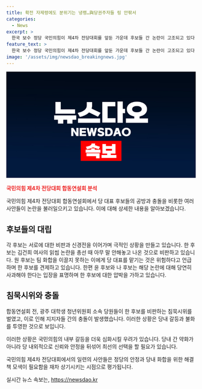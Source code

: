 ```yaml
---
title: 확전 자제령에도 분위기는 냉랭…與당권주자들 링 안팎서
categories:
  - News
excerpt: >
  한국 보수 정당 국민의힘이 제4차 전당대회를 앞둔 가운데 후보들 간 논란이 고조되고 있다. 김여사의 문자 읽씹 논란으로 한 후보에 대한 비판과 비방이 이어지는 가운데, 후보들 간 공방이 치열해졌다. 특히, 김여사 문자 읽씹 관련하여 후보들은 서로 사과를 촉구하고, 내부갈등을 피하기 위한 노력을 벌이고 있다. 또한, 후보들 간의 공방은 합동연설회장 밖에서도 이어졌는데, 광주 대학생 청년위원회 소속 당원들의 침묵시위로 인해 후보지지자들 간 충돌이 발생하기도 했다. 10일에는 부산, 12일에는 대구에서 합동연설회가 예정되어 있다.
feature_text: >
  한국 보수 정당 국민의힘이 제4차 전당대회를 앞둔 가운데 후보들 간 논란이 고조되고 있다. 김여사의 문자 읽씹 논란으로 한 후보에 대한 비판과 비방이 이어지는 가운데, 후보들 간 공방이 치열해졌다. 특히, 김여사 문자 읽씹 관련하여 후보들은 서로 사과를 촉구하고, 내부갈등을 피하기 위한 노력을 벌이고 있다. 또한, 후보들 간의 공방은 합동연설회장 밖에서도 이어졌는데, 광주 대학생 청년위원회 소속 당원들의 침묵시위로 인해 후보지지자들 간 충돌이 발생하기도 했다. 10일에는 부산, 12일에는 대구에서 합동연설회가 예정되어 있다.
image: '/assets/img/newsdao_breakingnews.jpg'
---
```


<p><img src="/assets/img/newsdao_breakingnews.jpg" alt="firstkoreanews 속보" /></p>

<p><b><span style="color: #ee2323;">국민의힘 제4차 전당대회 합동연설회 분석</span></b></p>

<p>국민의힘 제4차 전당대회 합동연설회에서 당 대표 후보들의 공방과 충돌을 비롯한 여러 사안들이 논란을 불러일으키고 있습니다. 이에 대해 상세한 내용을 알아보겠습니다.</p>

<h2 data-ke-size="size26">후보들의 대립</h2>

<p>각 후보는 서로에 대한 비판과 신경전을 이어가며 극적인 상황을 만들고 있습니다. 한 후보는 김건희 여사의 읽씹 논란을 총선 때 아무 말 안해놓고 나온 것으로 비판하고 있습니다. 원 후보는 팀 화합을 이끌지 못하는 이에게 당 대표를 맡기는 것은 위험하다고 언급하며 한 후보를 견제하고 있습니다. 한편 윤 후보와 나 후보는 해당 논란에 대해 당연히 사과해야 한다는 입장을 표명하며 한 후보에 대한 압박을 가하고 있습니다.</p>

<h2 data-ke-size="size26">침묵시위와 충돌</h2>

<p>합동연설회 전, 광주 대학생 청년위원회 소속 당원들이 한 후보를 비판하는 침묵시위를 벌였고, 이로 인해 지지자들 간의 충돌이 발생했습니다. 이러한 상황은 당내 갈등과 불화를 투영한 것으로 보입니다.</p>

<p>이러한 상황은 국민의힘의 내부 갈등을 더욱 심화시킬 우려가 있습니다. 당내 간 약화가 아니라 당 내외적으로 신뢰와 안정을 뒤섞어 최선의 선택을 할 필요가 있습니다.</p>

<p>국민의힘 제4차 전당대회에서의 일련의 사안들은 정당의 안정과 당내 화합을 위한 해결책 모색이 필요함을 재차 상기시키는 시점으로 평가됩니다.</p>
실시간 뉴스 속보는, <a href="https://newsdao.kr" rel="dofollow">https://newsdao.kr</a>


